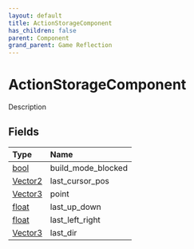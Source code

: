 ```yaml
---
layout: default
title: ActionStorageComponent
has_children: false
parent: Component
grand_parent: Game Reflection
---
```

# ActionStorageComponent
Description 

## Fields

| Type | Name |
|:-------------|:--------------|
| [bool](/docs/game-reflection/components/bool) | build_mode_blocked |
| [Vector2](/docs/game-reflection/classes/vector2) | last_cursor_pos |
| [Vector3](/docs/game-reflection/classes/vector3) | point |
| [float](/docs/game-reflection/components/float) | last_up_down |
| [float](/docs/game-reflection/components/float) | last_left_right |
| [Vector3](/docs/game-reflection/classes/vector3) | last_dir |

